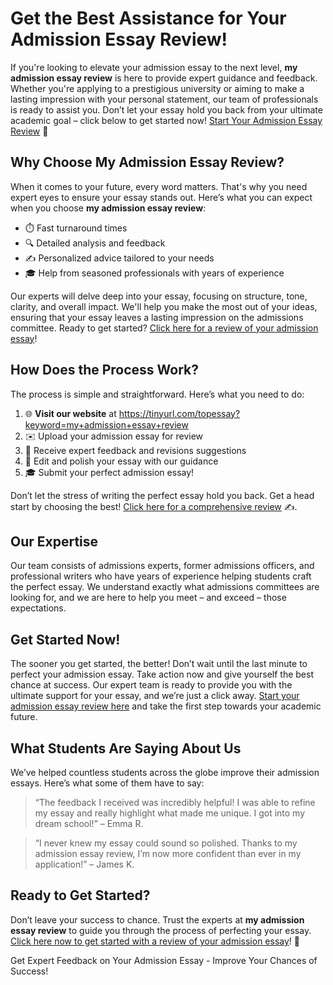 <h1>Get the Best Assistance for Your Admission Essay Review!</h1>

<p>If you're looking to elevate your admission essay to the next level, <strong>my admission essay review</strong> is here to provide expert guidance and feedback. Whether you're applying to a prestigious university or aiming to make a lasting impression with your personal statement, our team of professionals is ready to assist you. Don’t let your essay hold you back from your ultimate academic goal – click below to get started now! <a href="https://tinyurl.com/topessay?keyword=my+admission+essay+review">Start Your Admission Essay Review</a> 🚀</p>

<h2>Why Choose My Admission Essay Review?</h2>
<p>When it comes to your future, every word matters. That's why you need expert eyes to ensure your essay stands out. Here’s what you can expect when you choose <strong>my admission essay review</strong>:</p>
<ul>
  <li>⏱️ Fast turnaround times</li>
  <li>🔍 Detailed analysis and feedback</li>
  <li>✍️ Personalized advice tailored to your needs</li>
  <li>🎓 Help from seasoned professionals with years of experience</li>
</ul>

<p>Our experts will delve deep into your essay, focusing on structure, tone, clarity, and overall impact. We'll help you make the most out of your ideas, ensuring that your essay leaves a lasting impression on the admissions committee. Ready to get started? <a href="https://tinyurl.com/topessay?keyword=my+admission+essay+review">Click here for a review of your admission essay</a>!</p>

<h2>How Does the Process Work?</h2>
<p>The process is simple and straightforward. Here’s what you need to do:</p>
<ol>
  <li>🌐 <strong>Visit our website</strong> at <a href="https://tinyurl.com/topessay?keyword=my+admission+essay+review">https://tinyurl.com/topessay?keyword=my+admission+essay+review</a></li>
  <li>✉️ Upload your admission essay for review</li>
  <li>💬 Receive expert feedback and revisions suggestions</li>
  <li>🔄 Edit and polish your essay with our guidance</li>
  <li>🎓 Submit your perfect admission essay!</li>
</ol>

<p>Don’t let the stress of writing the perfect essay hold you back. Get a head start by choosing the best! <a href="https://tinyurl.com/topessay?keyword=my+admission+essay+review">Click here for a comprehensive review</a> ✍️.</p>

<h2>Our Expertise</h2>
<p>Our team consists of admissions experts, former admissions officers, and professional writers who have years of experience helping students craft the perfect essay. We understand exactly what admissions committees are looking for, and we are here to help you meet – and exceed – those expectations.</p>

<h2>Get Started Now!</h2>
<p>The sooner you get started, the better! Don’t wait until the last minute to perfect your admission essay. Take action now and give yourself the best chance at success. Our expert team is ready to provide you with the ultimate support for your essay, and we’re just a click away. <a href="https://tinyurl.com/topessay?keyword=my+admission+essay+review">Start your admission essay review here</a> and take the first step towards your academic future.</p>

<h2>What Students Are Saying About Us</h2>
<p>We’ve helped countless students across the globe improve their admission essays. Here’s what some of them have to say:</p>
<blockquote>“The feedback I received was incredibly helpful! I was able to refine my essay and really highlight what made me unique. I got into my dream school!” – Emma R.</blockquote>
<blockquote>“I never knew my essay could sound so polished. Thanks to my admission essay review, I’m now more confident than ever in my application!” – James K.</blockquote>

<h2>Ready to Get Started?</h2>
<p>Don’t leave your success to chance. Trust the experts at <strong>my admission essay review</strong> to guide you through the process of perfecting your essay. <a href="https://tinyurl.com/topessay?keyword=my+admission+essay+review">Click here now to get started with a review of your admission essay</a>! 🏫</p>
Get Expert Feedback on Your Admission Essay - Improve Your Chances of Success!
